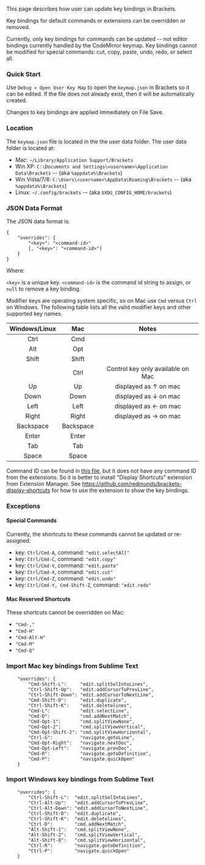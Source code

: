 This page describes how user can update key bindings in Brackets.

Key bindings for default commands or extensions can be overridden or removed.

Currently, only key bindings for commands can be updated -- not editor bindings currently handled by the CodeMirror keymap. Key bindings cannot be modified for special commands: cut, copy, paste, undo, redo, or select all.

### Quick Start
Use `Debug > Open User Key Map` to open the `keymap.json` in Brackets so it can be edited. If the file does not already exist, then it will be automatically created.

Changes to key bindings are applied immediately on File Save.

### Location
The `keymap.json` file is located in the the user data folder. The user data folder is located at:

* Mac: ```~/Library/Application Support/Brackets```
* Win XP: ```C:\Documents and Settings\<username>\Application Data\Brackets``` -- (aka ```%appdata%\Brackets```)
* Win Vista/7/8: ```C:\Users\<username>\AppData\Roaming\Brackets``` -- (aka ```%appdata%\Brackets```)
* Linux: ``~/.config/brackets`` -- (aka ```$XDG_CONFIG_HOME/brackets```)

### JSON Data Format

The JSON  data format is:

    {
        "overrides": {
            "<key>": "<command-id>"
            [, "<key>": "<command-id>"]
        }
    }

Where:

`<key>` is a unique key.
`<command-id>` is the command id string to assign, or `null` to remove a key binding.

Modifier keys are operating system specific, so on Mac use `Cmd` versus `Ctrl` on Windows. The following table lists all the valid modifier keys and other supported key names.

| Windows/Linux | Mac | Notes | 
|:--------------:|:---------------:|:--------:| 
|Ctrl|Cmd|| 
|Alt|Opt|| 
|Shift|Shift|| 
||Ctrl|Control key only available on Mac| 
|Up|Up|displayed as ↑ on mac|
|Down|Down|displayed as ↓ on mac|
|Left|Left|displayed as ← on mac|
|Right|Right|displayed as → on mac|
|Backspace|Backspace||
|Enter|Enter||
|Tab|Tab||
|Space| Space|||

Command ID can be found in [this file](https://github.com/adobe/brackets/blob/master/src/command/Commands.js), but it does not have any command ID from the extensions. So it is better to install "Display Shortcuts" extension from Extension Manager. See https://github.com/redmunds/brackets-display-shortcuts for how to use the extension to show the key bindings.

### Exceptions

#### Special Commands
Currently, the shortcuts to these commands cannot be updated or re-assigned:
* key: `Ctrl/Cmd-A`, command: `"edit.selectAll"`
* key: `Ctrl/Cmd-C`, command: `"edit.copy"`
* key: `Ctrl/Cmd-V`, command: `"edit.paste"`
* key: `Ctrl/Cmd-X`, command: `"edit.cut"`
* key: `Ctrl/Cmd-Z`, command: `"edit.undo"`
* key: `Ctrl/Cmd-Y, Cmd-Shift-Z`, command: `"edit.redo"`

#### Mac Reserved Shortcuts
These shortcuts cannot be overridden on Mac:
* `"Cmd-,"`
* `"Cmd-H"`
* `"Cmd-Alt-H"`
* `"Cmd-M"`
* `"Cmd-Q"`

### Import Mac key bindings from Sublime Text

```
    "overrides": {
        "Cmd-Shift-L":     "edit.splitSelIntoLines",
        "Ctrl-Shift-Up":   "edit.addCursorToPrevLine",
        "Ctrl-Shift-Down": "edit.addCursorToNextLine",
        "Cmd-Shift-D":     "edit.duplicate",
        "Ctrl-Shift-K":    "edit.deletelines",
        "Cmd-L":           "edit.selectLine",
        "Cmd-D":           "cmd.addNextMatch",
        "Cmd-Opt-1":       "cmd.splitViewNone",
        "Cmd-Opt-2":       "cmd.splitViewVertical",
        "Cmd-Opt-Shift-2": "cmd.splitViewHorizontal",
        "Ctrl-G":          "navigate.gotoLine",
        "Cmd-Opt-Right":   "navigate.nextDoc",
        "Cmd-Opt-Left":    "navigate.prevDoc",
        "Cmd-R":           "navigate.gotoDefinition",
        "Cmd-P":           "navigate.quickOpen"
    }
```

### Import Windows key bindings from Sublime Text

```
    "overrides": {
        "Ctrl-Shift-L":  "edit.splitSelIntoLines",
        "Ctrl-Alt-Up":   "edit.addCursorToPrevLine",
        "Ctrl-Alt-Down": "edit.addCursorToNextLine",
        "Ctrl-Shift-D":  "edit.duplicate",
        "Ctrl-Shift-K":  "edit.deletelines",
        "Ctrl-D":        "cmd.addNextMatch",
        "Alt-Shift-1":   "cmd.splitViewNone",
        "Alt-Shift-2":   "cmd.splitViewVertical",
        "Alt-Shift-8":   "cmd.splitViewHorizontal",
        "Ctrl-R":        "navigate.gotoDefinition",
        "Ctrl-P":        "navigate.quickOpen"
    }
```
